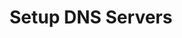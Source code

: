 ---
sidebar_position: 2
title: "Setup DNS Servers"
sidebar_label: "Setup DNS Servers"
description: "Configure DNS servers in Alpine Linux systems - set nameservers, add DNS providers, configure primary and secondary DNS, and manage DNS infrastructure."
keywords:
  - "alpine dns servers"
  - "nameservers"
  - "dns providers"
  - "primary dns"
  - "dns infrastructure"
tags:
  - alpine
  - dns-servers
  - nameservers
  - dns-providers
  - dns
slug: /linux/alpine/network/dns-configuration/setup-dns-servers
---